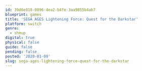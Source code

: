```yaml
---
id: 39d6e018-0896-4ea2-b4fe-3aa9855b4ab7
blueprint: games
title: 'SEGA AGES Lightening Force: Quest for the Darkstar'
platform: switch
genre:
  - shmup
digital: true
physical: false
guide: false
pending: false
posted: '2020-01-09'
slug: sega-ages-lightening-force-quest-for-the-darkstar
---
```

